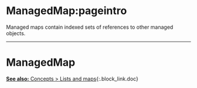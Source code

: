 # ManagedMap:pageintro

Managed maps contain indexed sets of references to other managed objects.

---

# ManagedMap

[**See also:** Concepts &gt; Lists and maps](/docs/concepts/lists-maps){:.block_link.doc}
